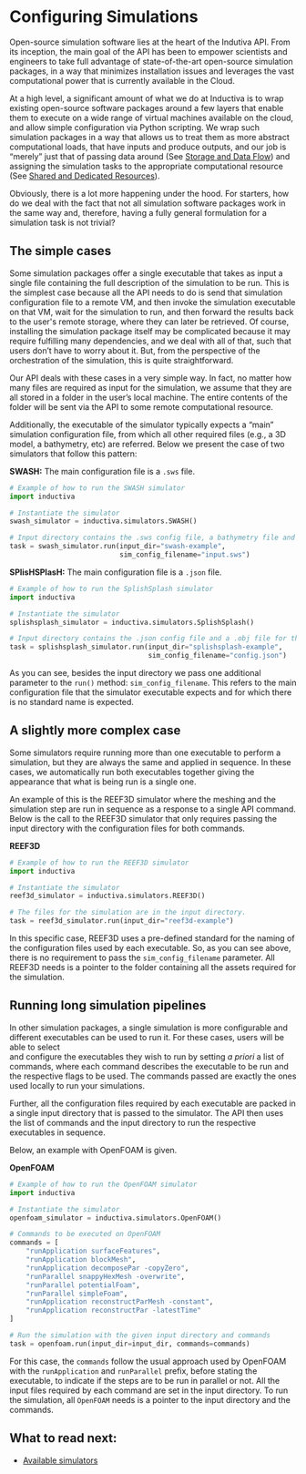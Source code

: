 # Configuring Simulations

Open-source simulation software lies at the heart of the Indutiva API. From its
inception, the main goal of the API has been to empower scientists and engineers
to take full advantage of state-of-the-art open-source simulation packages, in a
way that minimizes installation issues and leverages the vast computational power
that is currently available in the Cloud. 

At a high level, a significant amount of what we do at Inductiva is to wrap existing 
open-source software packages around a few layers that enable them to execute on
a wide range of virtual machines available on the cloud, and allow simple configuration 
via Python scripting. We wrap such simulation packages in a way that allows us to treat 
them as more abstract computational loads, that have inputs and produce outputs, and 
our job is “merely” just that of passing data around (See [Storage and Data Flow](./data_flow.md)) 
and assigning the simulation tasks to the appropriate computational resource (See 
[Shared and Dedicated Resources](./shared_dedicated_resources.md)).

Obviously, there is a lot more happening under the hood. For starters, how do we deal 
with the fact that not all simulation software packages work in the same way and, 
therefore, having a fully general formulation for a simulation task is not trivial? 

## The simple cases

Some simulation packages offer a single executable that takes as input a single 
file containing the full description of the simulation to be run. This is the simplest 
case because all the API needs to do is send that simulation configuration file to a 
remote VM, and then invoke the simulation executable on that VM, wait for the simulation to 
run, and then forward the results back to the user's remote storage, where they can 
later be retrieved. Of course, installing the simulation package itself may be 
complicated because it may require fulfilling many dependencies, and we deal with all 
of that, such that users don’t have to worry about it. But, from the perspective of the 
orchestration of the simulation, this is quite straightforward.

Our API deals with these cases in a very simple way. In fact, no matter how many
files are required as input for the simulation, we assume that they are all stored
in a folder in the user’s local machine. The entire contents of the folder will be
sent via the API to some remote computational resource. 

Additionally, the executable of the simulator typically expects a “main” simulation configuration
file, from which all other required files (e.g., a 3D model, a bathymetry, etc) are
referred. Below we present the case of two simulators that follow this pattern:

**SWASH:** The main configuration file is a `.sws` file.
```python
# Example of how to run the SWASH simulator
import inductiva

# Instantiate the simulator
swash_simulator = inductiva.simulators.SWASH()

# Input directory contains the .sws config file, a bathymetry file and other files.
task = swash_simulator.run(input_dir="swash-example",
                           sim_config_filename="input.sws")

```

**SPlisHSPlasH:** The main configuration file is a `.json` file.
```python
# Example of how to run the SplishSplash simulator
import inductiva

# Instantiate the simulator
splishsplash_simulator = inductiva.simulators.SplishSplash()

# Input directory contains the .json config file and a .obj file for the domain.
task = splishsplash_simulator.run(input_dir="splishsplash-example",
                                  sim_config_filename="config.json")
```

As you can see, besides the input directory we pass one additional parameter to
the `run()` method: `sim_config_filename`. This refers to the main configuration
file that the simulator executable expects and for which there is no standard name is expected.

## A slightly more complex case

Some simulators require running more than one executable to perform a simulation, 
but they are always the same and applied in sequence. In these cases, we 
automatically run both executables together giving the appearance that what is 
being run is a single one. 

An example of this is the REEF3D simulator where the meshing and the simulation step
are run in sequence as a response to a single API command. Below is the
call to the REEF3D simulator that only requires passing the input directory
with the configuration files for both commands.

**REEF3D**

```python
# Example of how to run the REEF3D simulator
import inductiva

# Instantiate the simulator
reef3d_simulator = inductiva.simulators.REEF3D()

# The files for the simulation are in the input directory.
task = reef3d_simulator.run(input_dir="reef3d-example")
```

In this specific case, REEF3D uses a pre-defined standard for the naming of the
configuration files used by each executable. So, as you can see above, there is
no requirement to pass the `sim_config_filename` parameter. All REEF3D needs is a
pointer to the folder containing all the assets required for the simulation.

## Running long simulation pipelines

In other simulation packages, a single simulation is more configurable and different
executables can be used to run it. For these cases, users will be able to select  
and configure the executables they wish to run by setting _a priori_ a list of 
commands, where each command describes the executable to be run and the respective
flags to be used. The commands passed are exactly the ones used locally to
run your simulations. 

Further, all the configuration files required by each executable are packed in
a single input directory that is passed to the simulator. The API then uses the 
list of commands and the input directory to run the respective executables in sequence.

Below, an example with OpenFOAM is given.

**OpenFOAM**
```python
# Example of how to run the OpenFOAM simulator
import inductiva

# Instantiate the simulator
openfoam_simulator = inductiva.simulators.OpenFOAM()

# Commands to be executed on OpenFOAM
commands = [
    "runApplication surfaceFeatures",
    "runApplication blockMesh",
    "runApplication decomposePar -copyZero",
    "runParallel snappyHexMesh -overwrite",
    "runParallel potentialFoam",
    "runParallel simpleFoam",
    "runApplication reconstructParMesh -constant",
    "runApplication reconstructPar -latestTime"
]

# Run the simulation with the given input directory and commands
task = openfoam.run(input_dir=input_dir, commands=commands)
```

For this case, the `commands` follow the usual approach used by OpenFOAM with the 
`runApplication` and `runParallel` prefix, before stating the executable, to indicate if the steps are to be run in parallel or not. All the input files required
by each command are set in the input directory. To run the simulation, all
`OpenFOAM` needs is a pointer to the input directory and the commands.


## What to read next:

- [Available simulators](./simulators/index.md)

